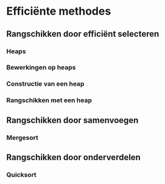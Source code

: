 # Efficiënte methodes

## Rangschikken door efficiënt selecteren

### Heaps

### Bewerkingen op heaps

### Constructie van een heap

### Rangschikken met een heap


## Rangschikken door samenvoegen

### Mergesort 

## Rangschikken door onderverdelen

### Quicksort
